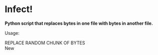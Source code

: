 # Infect!
**Python script that replaces bytes in one file with bytes in another file.**

Usage:

REPLACE RANDOM CHUNK OF BYTES  
New
